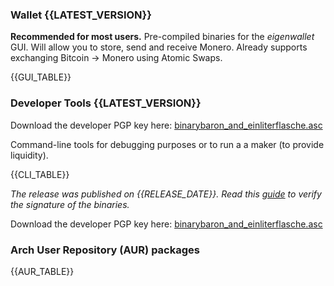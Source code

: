 <style>
.notice {
    background-color: rgb(250, 241, 213);
    border: 1px solid #ffeaa7;
    color: #856404;
    padding: 0.75rem;
    text-align: center;
    font-style: italic;
    white-space: wrap !important;
}

@media (max-width: 600px) {
    table {
        font-size: 0.9em;
    }

    .hide-mobile {
        display: none;
    }
}
</style>

### Wallet {{LATEST_VERSION}}

**Recommended for most users.** Pre-compiled binaries for the _eigenwallet_ GUI. Will allow you to store, send and receive Monero. Already supports exchanging Bitcoin $\rightarrow$ Monero using Atomic Swaps.

{{GUI_TABLE}}

### Developer Tools {{LATEST_VERSION}}

Download the developer PGP key here: [binarybaron_and_einliterflasche.asc](https://raw.githubusercontent.com/eigenwallet/core/refs/heads/master/utils/gpg_keys/binarybaron_and_einliterflasche.asc)

Command-line tools for debugging purposes or to run a a maker (to provide liquidity).

{{CLI_TABLE}}

_The release was published on {{RELEASE_DATE}}._ _Read this [guide](https://docs.unstoppableswap.net/getting_started/verify_tauri_signature) to verify the signature of the binaries._

Download the developer PGP key here: [binarybaron_and_einliterflasche.asc](https://raw.githubusercontent.com/eigenwallet/core/refs/heads/master/utils/gpg_keys/binarybaron_and_einliterflasche.asc)

<div id="aur"/>

### Arch User Repository (AUR) packages

{{AUR_TABLE}}
